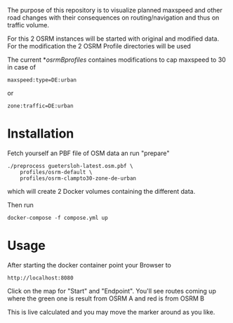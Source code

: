 
The purpose of this repository is to visualize planned maxspeed and other
road changes with their consequences on routing/navigation and thus on 
traffic volume.

For this 2 OSRM instances will be started with original and modified 
data. For the modification the 2 OSRM Profile directories will be used

The current **osrmBprofiles* containes modifications to cap maxspeed to 30
in case of

	maxspeed:type=DE:urban

or

	zone:traffic=DE:urban


Installation
============

Fetch yourself an PBF file of OSM data an run "prepare" 

	./preprocess guetersloh-latest.osm.pbf \
		profiles/osrm-default \
		profiles/osrm-clampto30-zone-de-urban

which will create 2 Docker volumes containing the different data.

Then run

	docker-compose -f compose.yml up


Usage
=====

After starting the docker container point your Browser to

	http://localhost:8080

Click on the map for "Start" and "Endpoint". You'll see routes coming
up where the green one is result from OSRM A and red is from OSRM B

This is live calculated and you may move the marker around as you like.
